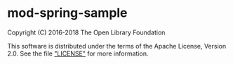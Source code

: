 # mod-spring-sample

Copyright (C) 2016-2018 The Open Library Foundation

This software is distributed under the terms of the Apache License, Version 2.0.
See the file ["LICENSE"](LICENSE) for more information.